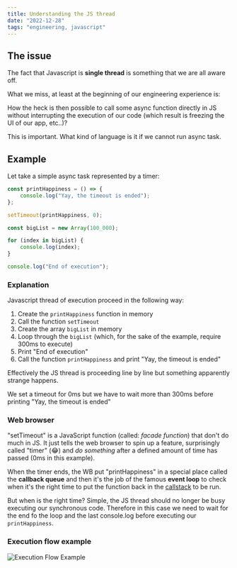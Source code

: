 ```yaml
---
title: Understanding the JS thread
date: "2022-12-28"
tags: "engineering, javascript"
---
```


## The issue

The fact that Javascript is **single thread** is something that we are all aware off.

What we miss, at least at the beginning of our engineering experience is:

How the heck is then possible to call some async function directly in JS without interrupting the execution of our code (which result is freezing the UI of our app, etc..)?

This is important. What kind of language is it if we cannot run async task.

## Example

Let take a simple async task represented by a timer:

```typescript
const printHappiness = () => {
	console.log("Yay, the timeout is ended");
};

setTimeout(printHappiness, 0);

const bigList = new Array(100_000);

for (index in bigList) {
	console.log(index);
}

console.log("End of execution");
```

### Explanation

Javascript thread of execution proceed in the following way:

1. Create the `printHappiness` function in memory
2. Call the function `setTimeout`
3. Create the array `bigList` in memory
4. Loop through the `bigList` (which, for the sake of the example, require 300ms to execute)
5. Print "End of execution"
6. Call the function `printHappiness` and print "Yay, the timeout is ended"

Effectively the JS thread is proceeding line by line but something apparently strange happens.

We set a timeout for 0ms but we have to wait more than 300ms before printing "Yay, the timeout is ended"

### Web browser

"setTimeout" is a JavaScript function (called: _facade function_) that don't do much in JS. It just tells the web browser to spin up a feature, surprisingly called "timer" (😂) and _do something_ after a defined amount of time has passed (0ms in this example).

When the timer ends, the WB put "printHappiness" in a special place called the **callback queue** and then it's the job of the famous **event loop** to check when it's the right time to put the function back in the [callstack](https://www.javascripttutorial.net/javascript-call-stack/) to be run.

But when is the right time? Simple, the JS thread should no longer be busy executing our synchronous code. Therefore in this case we need to wait for the end fo the loop and the last console.log before executing our `printHappiness`.

### Execution flow example

![Execution Flow Example](/assets/posts/2022-12-28-understanding-the-js-thread/execution_flow.gif)
